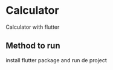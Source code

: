 # Calculator

Calculator with flutter

## Method to run

install flutter package and run de project
